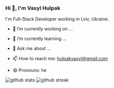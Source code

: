 ### Hi 👋, I'm Vasyl Hulpak

I'm Full-Stack Developer working in Lviv, Ukraine.

- 🔭 I’m currently working on ...
  
- 🌱 I’m currently learning ...
  
- 💬 Ask me about ...

- 📫 How to reach me: hulpakvasyl@gmail.com

- 😄 Pronouns: he


<div class="d-flex flex-justify-between">
  <img class="output" src="https://github-readme-stats.vercel.app/api?username=vasylhulpak&amp;theme=vue-dark&amp;show_icons=true&amp;hide_border=true&amp;count_private=true" alt="github stats">
  <img class="output" src="https://github-readme-streak-stats.herokuapp.com/?user=vasylhulpak&amp;theme=vue-dark&amp;hide_border=true" alt="github streak">
</div>
